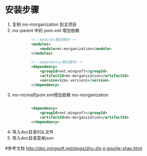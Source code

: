 # 安装步骤
1. 复制 ms-morganization 到主项目
2. ms-parent 中的 pom.xml 增加依赖
```xml
            <!--modules增加模块-->
            <modules>
                <module>ms-morganization</module>
            </modules>
            
            <!--dependency增加模块-->
            <dependency>
                <groupId>net.mingsoft</groupId>
                <artifactId>ms-morganization</artifactId>
                <version>${ms.version}</version>
            </dependency>
```
3. ms-mcms的pom.xml增加依赖 ms-morganization
```xml
            
            <dependency>
                <groupId>net.mingsoft</groupId>
                <artifactId>ms-morganization</artifactId>
            </dependency>
```

4. 导入doc目录SQL文件
5. 导入doc目录菜单json

#参考文档
http://doc.mingsoft.net/plugs/zhu-zhi-ji-gou/jie-shao.html


